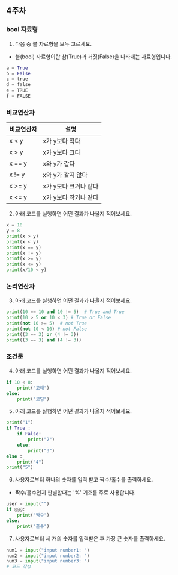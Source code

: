 ## 4주차
### bool 자료형

1. 다음 중 불 자료형을 모두 고르세요.
- 불(bool) 자료형이란 참(True)과 거짓(False)을 나타내는 자료형입니다. 

```python
a = True
b = False
c = true
d = false
e = TRUE
f = FALSE
```


### 비교연산자

|비교연산자|설명|    
|-------|---------|
|x < y|x가 y보다 작다|
|x > y|x가 y보다 크다|
|x == y|x와 y가 같다|
|x != y|x와 y가 같지 않다|
|x >= y|x가 y보다 크거나 같다|
|x <= y|x가 y보다 작거나 같다|  


2. 아래 코드를 실행하면 어떤 결과가 나올지 적어보세요.
```python
x = 10 
y = 8
print(x > y)
print(x < y)
print(x == y)
print(x != y)
print(x >= y)
print(x <= y)
print(x/10 < y)
```

### 논리연산자

3. 아래 코드를 실행하면 어떤 결과가 나올지 적어보세요.
```python
print(10 == 10 and 10 != 5)  # True and True
print(10 > 5 or 10 < 3) # True or False
print(not 10 >= 5)  # not True
print(not 10 < 10) # not False
print((3 == 3) or (4 != 3))
print((3 == 3) and (4 != 3))
```

### 조건문

4.  아래 코드를 실행하면 어떤 결과가 나올지 적어보세요.
```python
if 10 < 8:
    print("고래")
else:
    print("코딩")
```

5. 아래 코드를 실행하면 어떤 결과가 나올지 적어보세요.

```python
print("1")
if True :
    if False:
        print("2")
    else:
        print("3")
else :
    print("4")
print("5")
```

6. 사용자로부터 하나의 숫자를 입력 받고 짝수/홀수를 출력하세요.
- 짝수/홀수인지 판별할때는 '%' 기호를 주로 사용합니다.

```python
user = input("")
if @@@:
    print("짝수")
else:
    print("홀수")
```


7. 사용자로부터 세 개의 숫자를 입력받은 후 가장 큰 숫자를 출력하세요.
```python
num1 = input("input number1: ")
num2 = input("input number2: ")
num3 = input("input number3: ")
# 코드 작성
```
